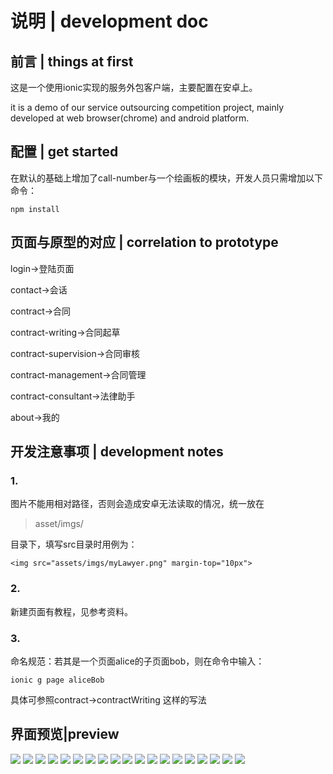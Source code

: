 # 说明 | development doc
## 前言 | things at first
这是一个使用ionic实现的服务外包客户端，主要配置在安卓上。

it is a demo of our service outsourcing competition project, mainly developed at web browser(chrome) and android platform.

## 配置 | get started
在默认的基础上增加了call-number与一个绘画板的模块，开发人员只需增加以下命令：
```$xslt
npm install
```


## 页面与原型的对应 | correlation to prototype
login->登陆页面

contact->会话

contract->合同

contract-writing->合同起草

contract-supervision->合同审核

contract-management->合同管理

contract-consultant->法律助手

about->我的
## 开发注意事项 | development notes
### 1. 
图片不能用相对路径，否则会造成安卓无法读取的情况，统一放在
> asset/imgs/

目录下，填写src目录时用例为：
```
<img src="assets/imgs/myLawyer.png" margin-top="10px">
```
### 2.
新建页面有教程，见参考资料。

### 3.
命名规范：若其是一个页面alice的子页面bob，则在命令中输入：
```
ionic g page aliceBob
```
具体可参照contract->contractWriting 这样的写法

## 界面预览|preview

![](previewImg/0.png)
![](previewImg/1.png)
![](previewImg/2.png)
![](previewImg/3.png)
![](previewImg/4.png)
![](previewImg/5.png)
![](previewImg/6.png)
![](previewImg/7.png)
![](previewImg/8.png)
![](previewImg/9.png)
![](previewImg/10.png)
![](previewImg/11.png)
![](previewImg/12.png)
![](previewImg/13.png)
![](previewImg/14.png)
![](previewImg/15.png)
![](previewImg/16.png)
![](previewImg/17.png)
![](previewImg/18.png)






